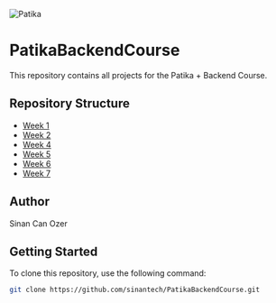 ![Patika](https://drive.google.com/file/d/1kImkuLjVHYsEVwSb-HlUlp2inuh1tUQZ/view?usp=drive_link)

# PatikaBackendCourse


This repository contains all projects for the Patika + Backend Course.

## Repository Structure

- [Week 1](https://github.com/sinantech/PatikaBackendCourse/tree/main/Week1)
- [Week 2](https://github.com/sinantech/PatikaBackendCourse/tree/main/Week2)
- [Week 4](https://github.com/sinantech/PatikaBackendCourse/tree/main/Week4)
- [Week 5](https://github.com/sinantech/PatikaBackendCourse/tree/main/Week5)
- [Week 6](https://github.com/sinantech/PatikaBackendCourse/tree/main/Week6)
- [Week 7](https://github.com/sinantech/PatikaBackendCourse/tree/main/Week7)


## Author
Sinan Can Ozer

## Getting Started

To clone this repository, use the following command:

```bash
git clone https://github.com/sinantech/PatikaBackendCourse.git


